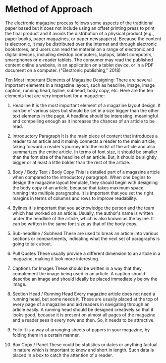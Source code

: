 # Method of Approach

The electronic magazine process follows some aspects of the traditional paper based but it does not include using an offset printing press to print the final product and it avoids the distribution of a physical product \(e.g., paper books, paper magazines, or paper newspapers\). Because the content is electronic, it may be distributed over the Internet and through electronic bookstores, and users can read the material on a range of electronic and digital devices, including desktop computers, laptops, tablet computers, smartphones or e-reader tablets. The consumer may read the published content online a website, in an application on a tablet device, or in a PDF document on a computer. \("Electronic publishing," 2018\) 

Ten Most Important Elements of Magazine Designing: There are several important elements in a magazine layout, such as headline, image, image caption, running head, byline, subhead, body copy, etc. Here are the ten elements that are very important for a magazine: 

1. Headline It is the most important element of a magazine layout design. It can be of various sizes but should be set in a size bigger than the other text elements in the page. A headline should be interesting, meaningful and compelling enough as it increases the chances of an article to be read.

 2. Introductory Paragraph It is the main piece of content that introduces a reader to an article and it mainly connects a reader to the main article, taking forward a reader's journey into the midst of the article and also summarizes the entire article. In terms of font size, it should be smaller than the font size of the headline of an article. But, it should be slightly bigger or at least a little bolder than the rest of the article.

 3. Body / Body Text / Body Copy This is detailed part of a magazine article when compared to the introductory paragraph. When one begins to design the magazine layout template, they should begin with designing the body copy of an article, because that takes maximum space, running into multiple paragraphs. It is important that you set the right margins in terms of columns and rows to improve readability. 

4. Bylines It is important that you acknowledge the person and the team which has worked on an article. Usually, the author's name is written under the headline of the article, which is also known as the byline. It can be written in the same font size as that of the body copy. 

5. Sub-headline / Subhead These are used to break an article into various sections or compartments, indicating what the next set of paragraphs is going to talk about. 

6. Pull Quotes These usually provide a different dimension to an article in a magazine, making it look more interesting. 

7. Captions for Images These should be written in a way that they complement the image being used in an article. A caption should describe an image and should ideally be placed immediately below the image. 

8. Section Head / Running Head Every magazine article does not need a running head, but some needs it. These are usually placed at the top of every page of a magazine and aid readers in navigating through an article easily. A running head should be designed creatively so that it looks good, because it is present on almost all pages of the magazine and a reader sees it every now and then. So, it needs to be attractive. 

9. Folio It is a way of arranging sheets of papers in your magazine, by folding them in a certain manner. 

10. Box Copy / Panel These could be statistics or dates or anything factual in nature which is important to know and short in length. Such data is placed in a box to catch the attention of a reader.


